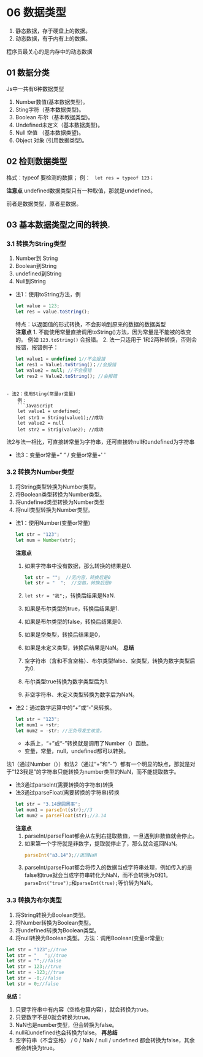 # 06 数据类型

1. 静态数据，存于硬盘上的数据。
2. 动态数据，有于内有上的数据。

程序员最关心的是内存中的动态数据

## 01 数据分类

Js中一共有6种数据类型
1. Number数值(基本数据类型)。
2. Sting字符（基本数据类型)。
3. Boolean 布尔（基本教据类型)。
4. Undefined未定义（基本数据类型)。
5. Null 空值 （基本数据类望)。
6. Object 对象 (引用数据类型)。

## 02 检则数据类型
格式：typeof 要检测的数据；
例： `  let res = typeof 123； ` 

**注意点**
undefined数据类型只有一种取值，那就是undefined。

前者是数据类型，原者星数据。

## 03 基本数据类型之间的转换.

### 3.1 转换为String类型
1. Number到 String
2. Boolean到String
3. undefined到String
4. Null到String


- 法1：使用toString方法，例
    ```javascript
    let value = 123;
    let res = value.toString();
    ```
    特点：以返回值的形式转换，不会影响到原来的数据的数据类型   
    **注意点**
        1. 不能使用常量直接调用toString()方法，因为常量是不能被的改变的。
    例如 ` 123.toString() ` 会报错。
            2. 法一只适用于 1和2两种转换，否则会报错，报错例子：
    
    ```javascript
    let value1 = undefined 1//不会报错
    let res1 = Value1.toString()；//会报错
    let value2 = null; //不会报错
    let res2 = Value2.toString(); //会报错
    ```
```
    
- 法2：使用Sting(常量or变量)
    例：
    ```JavaScript
    let value1 = undefined;
    let str1 = String(value1);//成功
    let value2 = null
    let str2 = Strig(value2); //成功
```
法2与法一相比，可直接转常量为字符串，还可直接转null和undefined为字符串

- 法3：变量or常量+“ “  /  变量or常量+' '

### 3.2 转换为Number类型

1. 将String类型转换为Number类型。
2. 将Boolean类型转换为Number类型。
3. 将undefined类型转换为Number类型
4. 将null类型转换为Number类型。

- 法1：使用Number(变量or常量)
   ```javascript
   let str = "123";
   let num = Number(str);
   ```
   **注意点**
   1. 如果字符串中没有数据，那么转换的结果是0.

      ```javascript
      let str = "";  //无内容，转换后是0 
      let str = "  ";  //空格，转换后是0
      ```

   2. `let str = "我";`，转换后结果是NaN.
   3. 如果是布尔类型的true，转换后结果是1.
   4. 如果是布尔类型的false，转换后结果是0.
   5. 如果是空类型，转换后结果是0，
   6. 如果是未定义类型，转换后结果是NaN。
   **总结**
   1. 空字符串（含和不含空格）、布尔类型false、空类型，转换为数字类型后为0.
   2. 布尔类型true转换为数字类型后为1.
   3. 非空字符串、未定义类型转换为数字后为NaN。

- 法2：通过数学运算中的“+”或“-”来转换。
   ```javascript
   let str = "123";
   let num1 = +str;
   let num2 = -str; //正负号发生改变。
   ```
   + 本质上，“+”或“-”转换就是调用了Number（）函数。
   + 变量，常量，null，undefined都可以转换。

法1（通过Number（））和法2（通过“+”和“-”）都有一个明显的缺点，那就是对于“123我是”的字符串只能转换为number类型的NaN，而不能提取数字。
- 法3通过parseInt(需要转换的字符串)转换
- 法3通过parseFloat(需要转换的字符串)转换
    ```javascript
    let str = "3.14是圆周率";
    let num1 = parseInt(str);//3
    let num2 = parseFloat(str);//3.14
    ```
    **注意点**
    1. parseInt/parseFloat都会从左到右提取数值，一旦遇到非数值就会停止。
    2. 如果第一个字符就是非数字，提取就停止了，那么就会返回NaN。
        ```javascript
        parseInt("a3.14");//返回NaN
        ```
    3. parseInt/parseFloat都会将传入的数据当成字符串处理，例如传入的是false和true就会当成字符串转化为NaN，而不会转换为0和1。`parseInt("true");`和`parseInt(true);`等价转为NaN。

### 3.3 转换为布尔类型

   1. 将String转换为Boolean类型。
   2. 将Number转换为Boolean类型。
   3. 将undefined转换为Boolean类型。
   4. 将null转换为Boolean类型。
      方法：调用Boolean(变量or常量);
   ```javascript
   let str = "123";//true
   let str = "   ";//true
   let str = "";//false
   let str = 123;//true
   let str = -123;//true
   let str = -0;//false
   let str = 0;//false
   
   ```
   **总结：**
   1. 只要字符串中有内容（空格也算内容），就会转换为true。
   2. 只要数字不是0就会转换为true。
   3. NaN也是number类型，但会转换为false。
   4. null和undefined也会转换为false。
      **再总结**
   1. 空字符串（不含空格） / 0 / NaN / null / undefined 都会转换为false，其余都会转换为true。